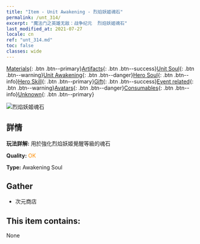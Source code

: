 ```yaml
---
title: "Item - Unit Awakening - 烈焰妖姬魂石"
permalink: /unt_314/
excerpt: "魔法门之英雄无敌：战争纪元  烈焰妖姬魂石"
last_modified_at: 2021-07-27
locale: cn
ref: "unt_314.md"
toc: false
classes: wide
---
```

 [Materials](/ItemsCN/){: .btn .btn--primary}[Artifacts](/ItemsCN/Artifacts/){: .btn .btn--success}[Unit Soul](/ItemsCN/UnitSoul/){: .btn .btn--warning}[Unit Awakening](/ItemsCN/UnitAwakening/){: .btn .btn--danger}[Hero Soul](/ItemsCN/HeroSoul/){: .btn .btn--info}[Hero Skill](/ItemsCN/HeroSkill/){: .btn .btn--primary}[Gift](/ItemsCN/Gift/){: .btn .btn--success}[Event related](/ItemsCN/Events/){: .btn .btn--warning}[Avatars](/ItemsCN/Avatars/){: .btn .btn--danger}[Consumables](/ItemsCN/Consumables/){: .btn .btn--info}[Unknown](/ItemsCN/Unknown/){: .btn .btn--primary}

 ![烈焰妖姬魂石](/images/u/tia_touhuoguai.jpg)

## 詳情
 **玩法詳解:** 用於強化烈焰妖姬覺醒等級的魂石

 **Quality:** <span style="color: #FF8C00">OK</span>

 **Type:** Awakening Soul

## Gather

*    次元商店 

## This item contains:

  None

